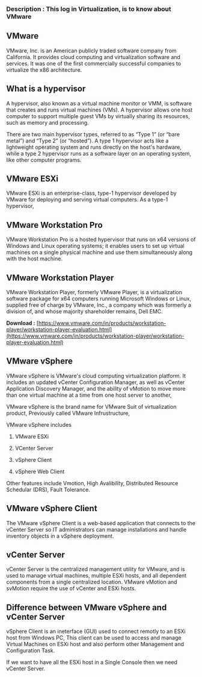 
### Description : This log in Virtualization, is to know about VMware

## VMware

VMware, Inc. is an American publicly traded software company from California. It provides cloud computing and virtualization software and services. It was one of the first commercially successful companies to virtualize the x86 architecture.

## What is a hypervisor

A hypervisor, also known as a virtual machine monitor or VMM, is software that creates and runs virtual machines (VMs). A hypervisor allows one host computer to support multiple guest VMs by virtually sharing its resources, such as memory and processing.

There are two main hypervisor types, referred to as “Type 1” (or “bare metal”) and “Type 2” (or “hosted”). A type 1 hypervisor acts like a lightweight operating system and runs directly on the host's hardware, while a type 2 hypervisor runs as a software layer on an operating system, like other computer programs.

## VMware ESXi

VMware ESXi is an enterprise-class, type-1 hypervisor developed by VMware for deploying and serving virtual computers. As a type-1 hypervisor,

## VMware Workstation Pro

VMware Workstation Pro is a hosted hypervisor that runs on x64 versions of Windows and Linux operating systems; it enables users to set up virtual machines on a single physical machine and use them simultaneously along with the host machine.

## VMware Workstation Player

VMware Workstation Player, formerly VMware Player, is a virtualization software package for x64 computers running Microsoft Windows or Linux, supplied free of charge by VMware, Inc., a company which was formerly a division of, and whose majority shareholder remains, Dell EMC.

**Download :** [https://www.vmware.com/in/products/workstation-player/workstation-player-evaluation.html](https://www.vmware.com/in/products/workstation-player/workstation-player-evaluation.html)

## VMware vSphere

VMware vSphere is VMware's cloud computing virtualization platform. It includes an updated vCenter Configuration Manager, as well as vCenter Application Discovery Manager, and the ability of vMotion to move more than one virtual machine at a time from one host server to another,

VMware vSphere is the brand name for VMware Suit of virtualization product, Previously called VMware Infrustructure,

VMware vSphere includes

1.  VMware ESXi
    
2.  VCenter Server
    
3.  vSphere Client
    
4.  vSphere Web Client
    

Other features include Vmotion, High Avalibility, Distributed Resource Schedular (DRS), Fault Tolerance.

## VMware vSphere Client

The VMware vSphere Client is a web-based application that connects to the vCenter Server so IT administrators can manage installations and handle inventory objects in a vSphere deployment.

## vCenter Server

vCenter Server is the centralized management utility for VMware, and is used to manage virtual machines, multiple ESXi hosts, and all dependent components from a single centralized location. VMware vMotion and svMotion require the use of vCenter and ESXi hosts.

## Difference between VMware vSphere and vCenter Server

vSphere Client is an ineterface (GUI) used to connect remotly to an ESXi host from Windows PC, This client can be used to access and manage Virtual Machines on ESXi host and also perform other Management and Configuration Task.

If we want to have all the ESXi host in a Single Console then we need vCenter Server.
